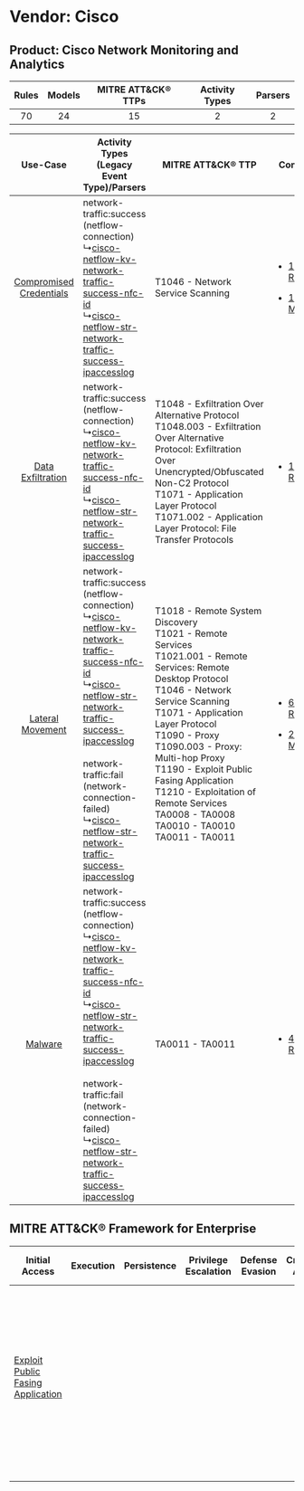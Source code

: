 Vendor: Cisco
=============
Product: Cisco Network Monitoring and Analytics
-----------------------------------------------
| Rules | Models | MITRE ATT&CK® TTPs | Activity Types | Parsers |
|:-----:|:------:|:------------------:|:--------------:|:-------:|
|  70   |   24   |         15         |       2        |    2    |

|    Use-Case    | Activity Types (Legacy Event Type)/Parsers    | MITRE ATT&CK® TTP    | Content    |
|:----:| ---- | ---- | ---- |
| [Compromised Credentials](../../../UseCases/uc_compromised_credentials.md) |  network-traffic:success (netflow-connection)<br> ↳[cisco-netflow-kv-network-traffic-success-nfc-id](Ps/pC_cisconetflowkvnetworktrafficsuccessnfcid.md)<br> ↳[cisco-netflow-str-network-traffic-success-ipaccesslog](Ps/pC_cisconetflowstrnetworktrafficsuccessipaccesslog.md)<br>    | T1046 - Network Service Scanning<br>    | [<ul><li>1 Rules</li></ul><ul><li>1 Models</li></ul>](RM/r_m_cisco_cisco_network_monitoring_and_analytics_Compromised_Credentials.md) |
|       [Data Exfiltration](../../../UseCases/uc_data_exfiltration.md)       |  network-traffic:success (netflow-connection)<br> ↳[cisco-netflow-kv-network-traffic-success-nfc-id](Ps/pC_cisconetflowkvnetworktrafficsuccessnfcid.md)<br> ↳[cisco-netflow-str-network-traffic-success-ipaccesslog](Ps/pC_cisconetflowstrnetworktrafficsuccessipaccesslog.md)<br>    | T1048 - Exfiltration Over Alternative Protocol<br>T1048.003 - Exfiltration Over Alternative Protocol: Exfiltration Over Unencrypted/Obfuscated Non-C2 Protocol<br>T1071 - Application Layer Protocol<br>T1071.002 - Application Layer Protocol: File Transfer Protocols<br>    | [<ul><li>1 Rules</li></ul>](RM/r_m_cisco_cisco_network_monitoring_and_analytics_Data_Exfiltration.md)    |
|        [Lateral Movement](../../../UseCases/uc_lateral_movement.md)        |  network-traffic:success (netflow-connection)<br> ↳[cisco-netflow-kv-network-traffic-success-nfc-id](Ps/pC_cisconetflowkvnetworktrafficsuccessnfcid.md)<br> ↳[cisco-netflow-str-network-traffic-success-ipaccesslog](Ps/pC_cisconetflowstrnetworktrafficsuccessipaccesslog.md)<br><br> network-traffic:fail (network-connection-failed)<br> ↳[cisco-netflow-str-network-traffic-success-ipaccesslog](Ps/pC_cisconetflowstrnetworktrafficsuccessipaccesslog.md)<br> | T1018 - Remote System Discovery<br>T1021 - Remote Services<br>T1021.001 - Remote Services: Remote Desktop Protocol<br>T1046 - Network Service Scanning<br>T1071 - Application Layer Protocol<br>T1090 - Proxy<br>T1090.003 - Proxy: Multi-hop Proxy<br>T1190 - Exploit Public Fasing Application<br>T1210 - Exploitation of Remote Services<br>TA0008 - TA0008<br>TA0010 - TA0010<br>TA0011 - TA0011<br> | [<ul><li>68 Rules</li></ul><ul><li>24 Models</li></ul>](RM/r_m_cisco_cisco_network_monitoring_and_analytics_Lateral_Movement.md)      |
|    [Malware](../../../UseCases/uc_malware.md)    |  network-traffic:success (netflow-connection)<br> ↳[cisco-netflow-kv-network-traffic-success-nfc-id](Ps/pC_cisconetflowkvnetworktrafficsuccessnfcid.md)<br> ↳[cisco-netflow-str-network-traffic-success-ipaccesslog](Ps/pC_cisconetflowstrnetworktrafficsuccessipaccesslog.md)<br><br> network-traffic:fail (network-connection-failed)<br> ↳[cisco-netflow-str-network-traffic-success-ipaccesslog](Ps/pC_cisconetflowstrnetworktrafficsuccessipaccesslog.md)<br> | TA0011 - TA0011<br>    | [<ul><li>4 Rules</li></ul>](RM/r_m_cisco_cisco_network_monitoring_and_analytics_Malware.md)    |

MITRE ATT&CK® Framework for Enterprise
--------------------------------------
| Initial Access                                                                         | Execution | Persistence | Privilege Escalation | Defense Evasion | Credential Access | Discovery                                                                                                                                                 | Lateral Movement                                                                                                                                                                                                                                          | Collection | Command and Control                                                                                                                                                                                                                                                                                                                  | Exfiltration                                                                                                                                                                                                                                         | Impact |
| -------------------------------------------------------------------------------------- | --------- | ----------- | -------------------- | --------------- | ----------------- | --------------------------------------------------------------------------------------------------------------------------------------------------------- | --------------------------------------------------------------------------------------------------------------------------------------------------------------------------------------------------------------------------------------------------------- | ---------- | ------------------------------------------------------------------------------------------------------------------------------------------------------------------------------------------------------------------------------------------------------------------------------------------------------------------------------------ | ---------------------------------------------------------------------------------------------------------------------------------------------------------------------------------------------------------------------------------------------------- | ------ |
| [Exploit Public Fasing Application](https://attack.mitre.org/techniques/T1190)<br><br> |           |             |                      |                 |                   | [Network Service Scanning](https://attack.mitre.org/techniques/T1046)<br><br>[Remote System Discovery](https://attack.mitre.org/techniques/T1018)<br><br> | [Exploitation of Remote Services](https://attack.mitre.org/techniques/T1210)<br><br>[Remote Services](https://attack.mitre.org/techniques/T1021)<br><br>[Remote Services: Remote Desktop Protocol](https://attack.mitre.org/techniques/T1021/001)<br><br> |            | [Application Layer Protocol: File Transfer Protocols](https://attack.mitre.org/techniques/T1071/002)<br><br>[Proxy: Multi-hop Proxy](https://attack.mitre.org/techniques/T1090/003)<br><br>[Application Layer Protocol](https://attack.mitre.org/techniques/T1071)<br><br>[Proxy](https://attack.mitre.org/techniques/T1090)<br><br> | [Exfiltration Over Alternative Protocol](https://attack.mitre.org/techniques/T1048)<br><br>[Exfiltration Over Alternative Protocol: Exfiltration Over Unencrypted/Obfuscated Non-C2 Protocol](https://attack.mitre.org/techniques/T1048/003)<br><br> |        |